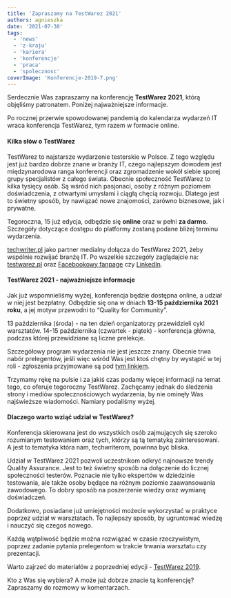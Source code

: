 ```yaml
---
title: 'Zapraszamy na TestWarez 2021'
authors: agnieszka
date: '2021-07-30'
tags:
  - 'news'
  - 'z-kraju'
  - 'kariera'
  - 'konferencje'
  - 'praca'
  - 'spolecznosc'
coverImage: 'Konferencje-2019-7.png'
---
```


Serdecznie Was zapraszamy na konferencję **TestWarez 2021**, którą objęliśmy
patronatem. Poniżej najważniejsze informacje.

<!--truncate-->

Po rocznej przerwie spowodowanej pandemią do kalendarza wydarzeń IT wraca
konferencja TestWarez, tym razem w formacie online.

#### Kilka słów o TestWarez

TestWarez to najstarsze wydarzenie testerskie w Polsce. Z tego względu jest już
bardzo dobrze znane w branży IT, czego najlepszym dowodem jest międzynarodowa
ranga konferencji oraz zgromadzenie wokół siebie sporej grupy specjalistów z
całego świata. Obecnie społeczność TestWarez to kilka tysięcy osób. Są wśród
nich pasjonaci, osoby z różnym poziomem doświadczenia, z otwartymi umysłami i
ciągłą chęcią rozwoju. Dlatego jest to świetny sposób, by nawiązać nowe
znajomości, zarówno biznesowe, jak i prywatne.

Tegoroczna, 15 już edycja, odbędzie się **online** oraz w pełni **za darmo**.
Szczegóły dotyczące dostępu do platformy zostaną podane bliżej terminu
wydarzenia.

[techwriter.pl](http://techwriter.pl/) jako partner medialny dołącza do
TestWarez 2021, żeby wspólnie rozwijać branżę IT. Po wszelkie szczegóły
zaglądajcie na: [testwarez.pl](https://www.testwarez.pl/) oraz
[Facebookowy fanpage](https://www.facebook.com/testwarez) czy
[LinkedIn](https://www.linkedin.com/company/testwarez-conference/).

#### TestWarez 2021 - najważniejsze informacje

Jak już wspomnieliśmy wyżej, konferencja będzie dostępna online, a udział w niej
jest bezpłatny. Odbędzie się ona w dniach **13-15 października 2021 roku**, a
jej motyw przewodni to “Quality for Community”.

13 października (środa) - na ten dzień organizatorzy przewidzieli cykl
warsztatów. 14-15 października (czwartek - piątek) - konferencja główna, podczas
której przewidziane są liczne prelekcje.

Szczegółowy program wydarzenia nie jest jeszcze znany. Obecnie trwa nabór
prelegentów, jeśli więc wśród Was jest ktoś chętny by wystąpić w tej roli -
zgłoszenia przyjmowane są pod
[tym linkiem](https://www.testwarez.pl/call-for-papers).

Trzymamy rękę na pulsie i za jakiś czas podamy więcej informacji na temat tego,
co oferuje tegoroczny TestWarez. Zachęcamy jednak do śledzenia strony i mediów
społecznościowych wydarzenia, by nie ominęły Was najświeższe wiadomości. Namiary
podaliśmy wyżej.

#### Dlaczego warto wziąć udział w TestWarez?

Konferencja skierowana jest do wszystkich osób zajmujących się szeroko
rozumianym testowaniem oraz tych, którzy są tą tematyką zainteresowani. A jest
to tematyka która nam, techwriterom, powinna być bliska.

Udział w TestWarez 2021 pozwoli uczestnikom odkryć najnowsze trendy Quality
Assurance. Jest to też świetny sposób na dołączenie do licznej społeczności
testerów. Poznacie nie tylko ekspertów w dziedzinie testowania, ale także osoby
będące na różnym poziomie zaawansowania zawodowego. To dobry sposób na
poszerzenie wiedzy oraz wymianę doświadczeń.

Dodatkowo, posiadane już umiejętności możecie wykorzystać w praktyce poprzez
udział w warsztatach. To najlepszy sposób, by ugruntować wiedzę i nauczyć się
czegoś nowego.

Każdą wątpliwość będzie można rozwiązać w czasie rzeczywistym, poprzez zadanie
pytania prelegentom w trakcie trwania warsztatu czy prezentacji.

Warto zajrzeć do materiałów z poprzedniej edycji -
[TestWarez 2019](https://2019.testwarez.pl/).

Kto z Was się wybiera? A może już dobrze znacie tą konferencję? Zapraszamy do
rozmowy w komentarzach.
